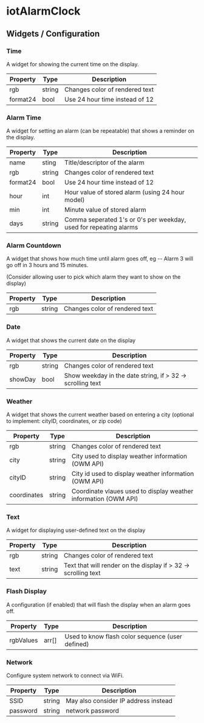 # iotAlarmClock

## Widgets / Configuration

### Time

A widget for showing the current time on the display.

| Property | Type | Description |
|-|-|-|
| rgb | string | Changes color of rendered text |
| format24 | bool | Use 24 hour time instead of 12 |

### Alarm Time

A widget for setting an alarm (can be repeatable) that shows a reminder on the display.

| Property | Type | Description |
|-|-|-|
| name | sting | Title/descriptor of the alarm |
| rgb | string | Changes color of rendered text |
| format24 | bool | Use 24 hour time instead of 12 |
| hour | int | Hour value of stored alarm (using 24 hour model) |
| min | int | Minute value of stored alarm |
| days | string | Comma seperated 1's or 0's per weekday, used for repeating alarms |

### Alarm Countdown

A widget that shows how much time until alarm goes off, eg -- Alarm 3 will go off in 3 hours and 15 minutes.

(Consider allowing user to pick which alarm they want to show on the display)

| Property | Type | Description |
|-|-|-|
| rgb | string | Changes color of rendered text |

### Date

A widget that shows the current date on the display

| Property | Type | Description |
|-|-|-|
| rgb | string | Changes color of rendered text |
| showDay | bool | Show weekday in the date string, if > 32 -> scrolling text |

### Weather

A widget that shows the current weather based on entering a city (optional to implement: cityID, coordinates, or zip code)

| Property | Type | Description |
|-|-|-|
| rgb | string | Changes color of rendered text |
| city | string | City used to display weather information (OWM API) |
| cityID | string | City id used to display weather information (OWM API) |
| coordinates | string | Coordinate vlaues used to display weather information (OWM API) |

### Text 

A widget for displaying user-defined text on the display

| Property | Type | Description |
|-|-|-|
| rgb | string | Changes color of rendered text |
| text | string | Text that will render on the display if > 32 -> scrolling text |

### Flash Display

A configuration (if enabled) that will flash the display when an alarm goes off.

| Property | Type | Description |
|-|-|-|
| rgbValues | arr[] | Used to know flash color sequence (user defined) |

### Network

Configure system network to connect via WiFi.

| Property | Type | Description |
|-|-|-|
| SSID | string | May also consider IP address instead |
| password | string | network password |


